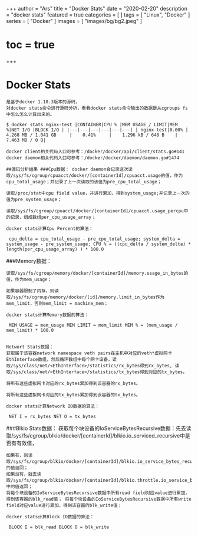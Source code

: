 +++
author = "Ars"
title = "Docker Stats"
date = "2020-02-20"
description = "docker stats"
featured = true
categories = [
]
tags = [
  "Linux",
  "Docker"
]
series = [
  "Docker"
]
images = [
  "images/bg/bg2.jpeg"
]
# toc = true
+++

# Docker Stats
```
是基于docker 1.10.3版本的源码，
对docker stats命令进行源码分析，看看docker stats命令输出的数据是从cgroups fs中怎么怎么计算出来的。

$ docker stats nginx-test |CONTAINER|CPU % |MEM USAGE / LIMIT|MEM %|NET I/O |BLOCK I/O | |---|---|---|---|---|---| | nginx-test|0.00% |    4.268 MB / 1.041 GB     |    0.41%     |    1.296 kB / 648 B    |    7.463 MB / 0 B|

docker client相关代码入口可参考：/docker/docker/api/client/stats.go#141 docker daemon相关代码入口可参考：/docker/docker/daemon/daemon.go#1474

##源码分析结果 ###Cpu数据： docker daemon会记录这次读取/sys/fs/cgroup/cpuacct/docker/[containerId]/cpuacct.usage的值，作为cpu_total_usage；并记录了上一次读取的该值为pre_cpu_total_usage；

读取/proc/stat中cpu field value，并进行累加，得到system_usage;并记录上一次的值为pre_system_usage；

读取/sys/fs/cgroup/cpuacct/docker/[containerId]/cpuacct.usage_percpu中的记录，组成数组per_cpu_usage_array；

docker stats计算Cpu Percent的算法：

 cpu_delta = cpu_total_usage - pre_cpu_total_usage; system_delta = system_usage - pre_system_usage; CPU % = ((cpu_delta / system_delta) * length(per_cpu_usage_array) ) * 100.0
```

###Memory数据：
```
读取/sys/fs/cgroup/memory/docker/[containerId]/memory.usage_in_bytes的值，作为mem_usage；

如果容器限制了内存，则读取/sys/fs/cgroup/memory/docker/[id]/memory.limit_in_bytes作为mem_limit，否则mem_limit = machine_mem；

docker stats计算Memory数据的算法：

 MEM USAGE = mem_usage MEM LIMIT = mem_limit MEM % = (mem_usage / mem_limit) * 100.0


Networt Stats数据：
获取属于该容器network namespace veth pairs在主机中对应的veth*虚拟网卡EthInterface数组，然后循环数组中每个网卡设备，读取/sys/class/net/<EthInterface>/statistics/rx_bytes得到rx_bytes, 读取/sys/class/net/<EthInterface>/statistics/tx_bytes得到对应的tx_bytes。

将所有这些虚拟网卡对应的rx_bytes累加得到该容器的rx_bytes。

将所有这些虚拟网卡对应的tx_bytes累加得到该容器的tx_bytes。

docker stats计算Network IO数据的算法：

 NET I = rx_bytes NET O = tx_bytes

```
###Blkio Stats数据： 获取每个块设备的IoServiceBytesRecursive数据：先去读取/sys/fs/cgroup/blkio/docker/[containerId]/blkio.io_serviced_recursive中是否有有效值，
```
如果有，则读取/sys/fs/cgroup/blkio/docker/[containerId]/blkio.io_service_bytes_recursive的值返回；
如果没有，就去读取/sys/fs/cgroup/blkio/docker/[containerId]/blkio.throttle.io_service_bytes中的值返回；
将每个块设备的IoServiceBytesRecursive数据中所有read field对应value进行累加，得到该容器的blk_read值； 将每个块设备的IoServiceBytesRecursive数据中所有write field对应value进行累加，得到该容器的blk_write值；

docker stats计算Block IO数据的算法：

 BLOCK I = blk_read BLOCK O = blk_write
```
